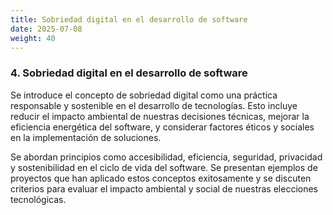 ```yaml
---
title: Sobriedad digital en el desarrollo de software
date: 2025-07-08
weight: 40
---
```


### 4. Sobriedad digital en el desarrollo de software

Se introduce el concepto de sobriedad digital como una práctica responsable y sostenible en el desarrollo de tecnologías. Esto incluye reducir el impacto ambiental de nuestras decisiones técnicas, mejorar la eficiencia energética del software, y considerar factores éticos y sociales en la implementación de soluciones.

Se abordan principios como accesibilidad, eficiencia, seguridad, privacidad y sostenibilidad en el ciclo de vida del software. Se presentan ejemplos de proyectos que han aplicado estos conceptos exitosamente y se discuten criterios para evaluar el impacto ambiental y social de nuestras elecciones tecnológicas.
